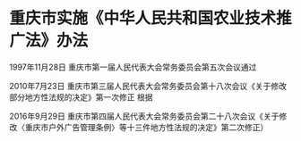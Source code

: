 # 重庆市实施《中华人民共和国农业技术推广法》办法

1997年11月28日 重庆市第一届人民代表大会常务委员会第五次会议通过

2010年7月23日 重庆市第三届人民代表大会常务委员会第十八次会议《关于修改部分地方性法规的决定》第一次修正  根据

2016年9月29日 重庆市第四届人民代表大会常务委员会第二十八次会议《关于修改〈重庆市户外广告管理条例〉等十三件地方性法规的决定》第二次修正）

<!-- INFO END -->

